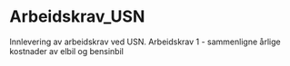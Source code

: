 # Arbeidskrav_USN
Innlevering av arbeidskrav ved USN.
Arbeidskrav 1 - sammenligne årlige kostnader av elbil og bensinbil
